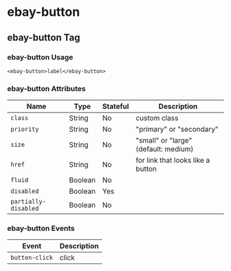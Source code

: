 # ebay-button

## ebay-button Tag

### ebay-button Usage

```marko
<ebay-button>label</ebay-button>
```

### ebay-button Attributes

Name | Type | Stateful | Description
--- | --- | --- | ---
`class` | String | No | custom class
`priority` | String | No | "primary" or "secondary"
`size` | String | No | "small" or "large" (default: medium)
`href` | String | No | for link that looks like a button
`fluid` | Boolean | No |
`disabled` | Boolean | Yes |
`partially-disabled` | Boolean | No

### ebay-button Events

Event | Description
--- | ---
`button-click` | click
